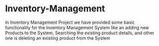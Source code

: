# Inventory-Management
In Inventory Management Project we have provided some basic functionality for the Inventory Management System like an adding new Products to the System, Searching the existing product details, and other one is deleting an existing product from the System
